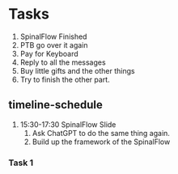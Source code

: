 # Tasks
1. SpinalFlow Finished
2. PTB go over it again
3. Pay for Keyboard
4. Reply to all the messages
5. Buy little gifts and the other things
6. Try to finish the other part.

## timeline-schedule
1. 15:30-17:30 SpinalFlow Slide
   1. Ask ChatGPT to do the same thing again.
   2. Build up the framework of the SpinalFlow

### Task 1